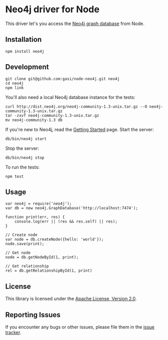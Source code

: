 # Neo4j driver for Node

This driver let's you access the [Neo4j graph database][neo4j] from Node.


## Installation

    npm install neo4j


## Development

    git clone git@github.com:gasi/node-neo4j.git neo4j
    cd neo4j
    npm link

You'll also need a local Neo4j database instance for the tests:

    curl http://dist.neo4j.org/neo4j-community-1.3-unix.tar.gz --O neo4j-community-1.3-unix.tar.gz
    tar -zxvf neo4j-community-1.3-unix.tar.gz
    mv neo4j-community-1.3 db

If you're new to Neo4j, read the [Getting Started][neo4j-getting-started] page.
Start the server:

    db/bin/neo4j start

Stop the server:

    db/bin/neo4j stop

To run the tests:

    npm test


## Usage

    var neo4j = require('neo4j');
    var db = new neo4j.GraphDatabase('http://localhost:7474');

    function print(err, res) {
        console.log(err || (res && res.self) || res);
    }

    // Create node
    var node = db.createNode({hello: 'world'});
    node.save(print);

    // Get node
    node = db.getNodeById(1, print);

    // Get relationship
    rel = db.getRelationshipById(1, print)


## License

This library is licensed under the [Apache License, Version 2.0][license].


## Reporting Issues

If you encounter any bugs or other issues, please file them in the
[issue tracker][issue-tracker].


[neo4j]: http://neo4j.org/
[neo-rest-api]: http://components.neo4j.org/neo4j-server/snapshot/rest.html
[neo4j-getting-started]: http://wiki.neo4j.org/content/Getting_Started_With_Neo4j_Server
[issue-tracker]: https://github.com/gasi/node-neo4j/issues
[license]: http://www.apache.org/licenses/LICENSE-2.0.html
